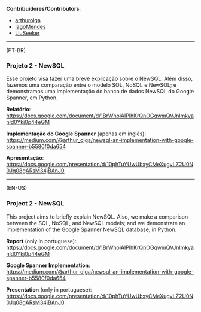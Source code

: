 **Contribuidores/Contributors**:
- [arthurolga](https://github.com/arthurolga)
- [IagoMendes](https://github.com/IagoMendes)
- [LiuSeeker](https://github.com/LiuSeeker)
---

(PT-BR)

### Projeto 2 - NewSQL

Esse projeto visa fazer uma breve explicação sobre o NewSQL. Além disso, fazemos uma comparação entre o modelo SQL, NoSQL e NewSQL; e demonstramos uma implementação do banco de dados NewSQL do Google Spanner, em Python.

**Relatório**:
https://docs.google.com/document/d/1BrWhoiAlPIhKrQnOGqwmQVJnlmkyanld0Ykj0p44eGM

**Implementação do Google Spanner** (apenas em inglês):
https://medium.com/@arthur_olga/newsql-an-implementation-with-google-spanner-b5580f0da654

**Apresentação**:
https://docs.google.com/presentation/d/10phTuYUwUbxyCMeXugvLZ2U0N0Jq08gARsM34jBAnJ0

---

(EN-US)

### Project 2 - NewSQL

This project aims to briefly explain NewSQL. Also, we make a comparison between the SQL, NoSQL, and NewSQL models; and we demonstrate an implementation of the Google Spanner NewSQL database, in Python.

**Report** (only in portuguese):
https://docs.google.com/document/d/1BrWhoiAlPIhKrQnOGqwmQVJnlmkyanld0Ykj0p44eGM

**Google Spanner Implementation**:
https://medium.com/@arthur_olga/newsql-an-implementation-with-google-spanner-b5580f0da654

**Presentation** (only in portuguese):
https://docs.google.com/presentation/d/10phTuYUwUbxyCMeXugvLZ2U0N0Jq08gARsM34jBAnJ0
